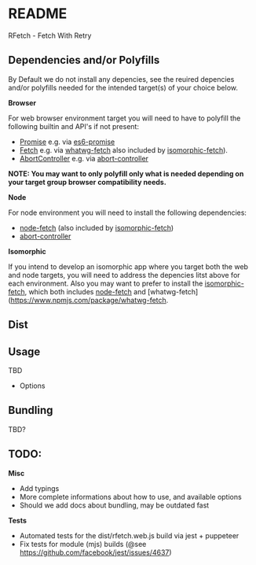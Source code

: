 # README

RFetch - Fetch With Retry


## Dependencies and/or Polyfills

By Default we do not install any depencies, see the reuired depencies and/or polyfills needed for the intended target(s) of your choice below.

**Browser**

For web browser environment target you will need to have to polyfill the following builtin and API's if not present:

* [Promise](https://developer.mozilla.org/en-US/docs/Web/JavaScript/Reference/Global_Objects/Promise) e.g. via [es6-promise](https://www.npmjs.com/package/es6-promise)
* [Fetch](https://developer.mozilla.org/en-US/docs/Web/API/Fetch_API) e.g. via [whatwg-fetch](https://www.npmjs.com/package/whatwg-fetch) also included by [isomorphic-fetch](https://www.npmjs.com/package/isomorphic-fetch)).
* [AbortController](https://developer.mozilla.org/en-US/docs/Web/API/AbortController) e.g. via [abort-controller](https://www.npmjs.com/package/abort-controller)

__NOTE: You may want to only polyfill only what is needed depending on your target group browser compatibility needs.__

**Node**

For node environment you will need to install the following dependencies:

* [node-fetch](https://www.npmjs.com/package/node-fetch) (also included by [isomorphic-fetch](https://www.npmjs.com/package/isomorphic-fetch))
* [abort-controller](https://www.npmjs.com/package/abort-controller)


**Isomorphic**

If you intend to develop an isomorphic app where you target both the web and node targets, you will need to address the depencies litst above for each environment.
Also you may want to prefer to install the [isomorphic-fetch](https://www.npmjs.com/package/isomorphic-fetch), which both includes [node-fetch](https://www.npmjs.com/package/node-fetch) and  [whatwg-fetch](https://www.npmjs.com/package/whatwg-fetch.

## Dist
## Usage

TBD

- Options


## Bundling

TBD?

## TODO:

**Misc**
- Add typings
- More complete informations about how to use, and available options
- Should we add docs about bundling, may be outdated fast

**Tests**
- Automated tests for the dist/rfetch.web.js build via jest + puppeteer
- Fix tests for module (mjs) builds (@see https://github.com/facebook/jest/issues/4637)
